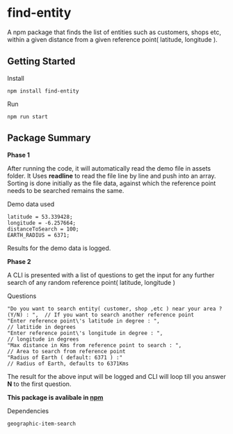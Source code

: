 # find-entity
A npm package that finds the list of entities such as customers, shops etc, within a given distance from a given 
reference point( latitude, longitude ).


## Getting Started

Install
```
npm install find-entity
```

Run
```
npm run start
```

## Package Summary

**Phase 1**

After running the code, it will automatically read the demo file in assets folder.
It Uses **readline** to read the file line by line and push into an array.
Sorting is done initially as the file data, against which the reference point needs to be searched remains the same.

Demo data used
```
latitude = 53.339428;
longitude = -6.257664; 
distanceToSearch = 100;
EARTH_RADIUS = 6371;
```

Results for the demo data is logged.

**Phase 2**

A CLI is presented with a list of questions to get the input for any further search of any random reference point( latitude, longitude )

Questions
```
"Do you want to search entity( customer, shop ,etc ) near your area ? (Y/N) : ",  // If you want to search another reference point
"Enter reference point\'s latitude in degree : ",                                 // latitide in degrees
"Enter reference point\'s longitude in degree : ",                                // longitude in degrees
"Max distance in Kms from reference point to search : ",                          // Area to search from reference point
"Radius of Earth ( default: 6371 ) :"                                             // Radius of Earth, defaults to 6371Kms
``` 

The result for the above input will be logged and CLI will loop till you answer **N** to the first question.




**This package is avalibale in [npm](https://www.npmjs.com/package/find-entity)**

Dependencies
```
geographic-item-search
```

